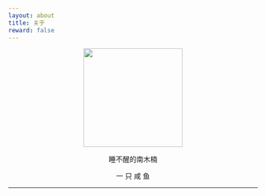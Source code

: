```yaml
---
layout: about
title: 关于
reward: false
---
```


<center><img src="https://agonie.github.io/assets/img/agonie.webp" width="200" height="200"/></center>

<center><p style="font-size='16px' font-style='bold'">睡不醒的南木楠</p></center>
<center><p style="font-size='16px' font-style='bold'">一 只 咸 鱼</p></center>
 
---

